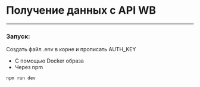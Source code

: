 # Получение данных с API WB
___

### Запуск:

Создать файл .env в корне и прописать AUTH_KEY

- С помощью Docker образа 
- Через npm

```
npm run dev
```
